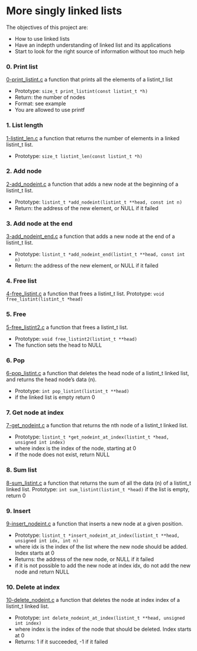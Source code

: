 # More singly linked lists
The objectives of this project are:
- How to use linked lists
- Have an indepth understanding of linked list and its applications
- Start to look for the right source of information without too much help

### 0. Print list
[0-print_listint.c](./0-print_listint.c) a function that prints all the elements of a listint_t list
- Prototype: `size_t print_listint(const listint_t *h)`
- Return: the number of nodes
- Format: see example
- You are allowed to use printf

### 1. List length
[1-listint_len.c](./1-listint_len.c) a function that returns the number of elements in a linked listint_t list.
- Prototype: `size_t listint_len(const listint_t *h)`

### 2. Add node
[2-add_nodeint.c](./2-add_nodeint.c) a function that adds a new node at the beginning of a listint_t list.
- Prototype: `listint_t *add_nodeint(listint_t **head, const int n)`
- Return: the address of the new element, or NULL if it failed

### 3. Add node at the end
[3-add_nodeint_end.c](./3-add_nodeint_end.c) a function that adds a new node at the end of a listint_t list.
- Prototype: `listint_t *add_nodeint_end(listint_t **head, const int n)`
- Return: the address of the new element, or NULL if it failed

### 4. Free list
[4-free_listint.c](./4-free_listint.c) a function that frees a listint_t list.
Prototype: `void free_listint(listint_t *head)`

### 5. Free
[5-free_listint2.c](./5-free_listint2.c) a function that frees a listint_t list.
- Prototype: `void free_listint2(listint_t **head)`
- The function sets the head to NULL

### 6. Pop
[6-pop_listint.c](./6-pop_listint.c) a function that deletes the head node of a listint_t linked list, and returns the head node’s data (n).
- Prototype: `int pop_listint(listint_t **head)`
- if the linked list is empty return 0

### 7. Get node at index
[7-get_nodeint.c](./7-get_nodeint.c) a function that returns the nth node of a listint_t linked list.
- Prototype: `listint_t *get_nodeint_at_index(listint_t *head, unsigned int index)`
- where index is the index of the node, starting at 0
- if the node does not exist, return NULL

### 8. Sum list
[8-sum_listint.c](./8-sum_listint.c) a function that returns the sum of all the data (n) of a listint_t linked list.
Prototype: `int sum_listint(listint_t *head)`
if the list is empty, return 0

### 9. Insert
[9-insert_nodeint.c](./9-insert_nodeint.c) a function that inserts a new node at a given position.
- Prototype: `listint_t *insert_nodeint_at_index(listint_t **head, unsigned int idx, int n)`
- where idx is the index of the list where the new node should be added. Index starts at 0
- Returns: the address of the new node, or NULL if it failed
- if it is not possible to add the new node at index idx, do not add the new node and return NULL

### 10. Delete at index
[10-delete_nodeint.c](./10-delete_nodeint.c) a function that deletes the node at index index of a listint_t linked list.
- Prototype: `int delete_nodeint_at_index(listint_t **head, unsigned int index)`
- where index is the index of the node that should be deleted. Index starts at 0
- Returns: 1 if it succeeded, -1 if it failed

